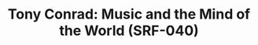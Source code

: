 ---
ee_id_thing: '4411'
site: '1'
type: '2'
inv_num: 2015-095
add_credit: Tony Conrad. Editing, copy-editing & transcription Cory Arcangel, Gil
  Gentile, Elliot Kaufman, Amanda Schmidt  Archival programming & data manipulation
  Henry Van Dusen  Archival audio services George Blood, L.P.  Mastering Jon Cohrs
  at Spleenless Mastering  Web programming & design Familiar Studio  Special thanks
  for their support Greene Naftali Gallery and Galerie Buchholz
url: 2015-095-music-and-the-mind-of-the-world
title: 'Tony Conrad: Music and the Mind of the World (SRF-040)'
year: '2017'
display_year: '2015'
medium: 'Website, Youtube account. '
dims:
pitch: "​Worked - along w a massive team! - with my friend Tony to publish his INCRED
  Music and the Mind of the World piano piece. Can´t explain how rewarding this wz."
ps:
live_url: http://musicandthemindofthe.world/
youtube:
related_code:
imgs: 2015-095-mmw-photoshoot-database-01-JIH.jpg
subheading:
download:
commission:
related:
layout: things-i-made
---